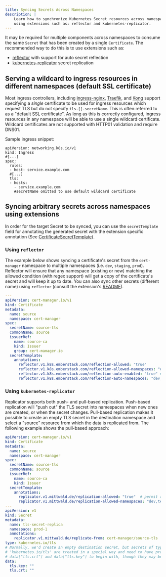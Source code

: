 ```yaml
---
title: Syncing Secrets Across Namespaces
description: |
    Learn how to synchronize Kubernetes Secret resources across namespaces
    using extensions such as: reflector and kubernetes-replicator.
---
```


It may be required for multiple components across namespaces to consume the same
`Secret` that has been created by a single `Certificate`. The recommended way to
do this is to use extensions such as:
  - [reflector](https://github.com/emberstack/kubernetes-reflector) with support
   for auto secret reflection
  - [kubernetes-replicator](https://github.com/mittwald/kubernetes-replicator) secret replication

## Serving a wildcard to ingress resources in different namespaces (default SSL certificate)

Most ingress controllers, including [ingress-nginx](https://kubernetes.github.io/ingress-nginx/user-guide/tls/#default-ssl-certificate), [Traefik](https://docs.traefik.io/https/tls/#default-certificate), and [Kong](https://docs.konghq.com/2.0.x/configuration/#ssl_cert) support specifying a _single_ certificate to be used for ingress resources which request TLS but do not specify `tls.[].secretName`. This is often referred to as a "default SSL certificate". As long as this is correctly configured, ingress resources in any namespace will be able to use a single wildcard certificate. Wildcard certificates are not supported with HTTP01 validation and require DNS01.

Sample ingress snippet:

```
apiVersion: networking.k8s.io/v1
kind: Ingress
#[...]
spec:
  rules:
  - host: service.example.com
  #[...]
  tls:
  - hosts:
    - service.example.com
    #secretName omitted to use default wildcard certificate
```


## Syncing arbitrary secrets across namespaces using extensions

In order for the target Secret to be synced, you can use the `secretTemplate` field
for annotating the generated secret with the extension specific annotation (See [CertificateSecretTemplate]).


### Using `reflector`
 The example below shows syncing a certificate's secret from the `cert-manager` namespace to multiple namespaces (i.e. `dev`, `staging`, `prod`).
 Reflector will ensure that any namespace (existing or new) matching the allowed condition (with regex support) will get a copy of the certificate's secret and will keep it up to date.
 You can also sync other secrets (different name) using `reflector` (consult the extension's [README](https://github.com/emberstack/kubernetes-reflector/blob/main/README.md)).

```yaml
---
apiVersion: cert-manager.io/v1
kind: Certificate
metadata:
  name: source
  namespace: cert-manager
spec:
  secretName: source-tls
  commonName: source
  issuerRef:
    name: source-ca
    kind: Issuer
    group: cert-manager.io
  secretTemplate:
    annotations:
      reflector.v1.k8s.emberstack.com/reflection-allowed: "true"
      reflector.v1.k8s.emberstack.com/reflection-allowed-namespaces: "dev,staging,prod"  # Control destination namespaces
      reflector.v1.k8s.emberstack.com/reflection-auto-enabled: "true" # Auto create reflection for matching namespaces
      reflector.v1.k8s.emberstack.com/reflection-auto-namespaces: "dev,staging,prod" # Control auto-reflection namespaces
```

### Using `kubernetes-replicator`
Replicator supports both push- and pull-based replication. Push-based
replication will "push out" the TLS secret into namespaces when new ones are
created, or when the secret changes. Pull-based replication makes it possible
to create an empty TLS secret in the destination namespace and select a
"source" resource from which the data is replicated from. The following example
shows the pull-based approach:
```yaml
apiVersion: cert-manager.io/v1
kind: Certificate
metadata:
  name: source
  namespace: cert-manager
spec:
  secretName: source-tls
  commonName: source
  issuerRef:
    name: source-ca
    kind: Issuer
  secretTemplate:
    annotations:
      replicator.v1.mittwald.de/replication-allowed: "true"  # permit replication
      replicator.v1.mittwald.de/replication-allowed-namespaces: "dev,test,prod-[0-9]*"  # comma separated list of namespaces or regular expressions
---
apiVersion: v1
kind: Secret
metadata:
  name: tls-secret-replica
  namespace: prod-1
  annotations:
    replicator.v1.mittwald.de/replicate-from: cert-manager/source-tls
type: kubernetes.io/tls
# Normally, we'd create an empty destination secret, but secrets of type
# 'kubernetes.io/tls' are treated in a special way and need to have properties
# data["tls.crt"] and data["tls.key"] to begin with, though they may be empty.
data:
  tls.key: ""
  tls.crt: ""
```

[CertificateSecretTemplate]: ../reference/api-docs.md#cert-manager.io/v1.CertificateSecretTemplate
